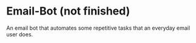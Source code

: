 # Email-Bot (not finished)
An email bot that automates some repetitive tasks that an everyday email user does.
